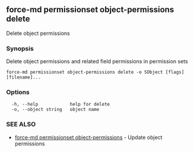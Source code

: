 ## force-md permissionset object-permissions delete

Delete object permissions

### Synopsis

Delete object permissions and related field permissions in permission sets

```
force-md permissionset object-permissions delete -o SObject [flags] [filename]...
```

### Options

```
  -h, --help            help for delete
  -o, --object string   object name
```

### SEE ALSO

* [force-md permissionset object-permissions](force-md_permissionset_object-permissions.md)	 - Update object permissions

